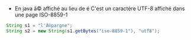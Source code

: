 - En java ã© affiché au lieu de é
C'est un caractère UTF-8 affiché dans une page ISO-8859-1
```java
String s1 = "l'Ã©pargne";
String s2 = new String(s1.getBytes("iso-8859-1"), "utf8");
```
